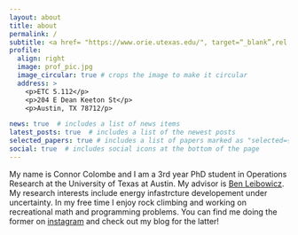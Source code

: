 ```yaml
---
layout: about
title: about
permalink: /
subtitle: <a href= "https://www.orie.utexas.edu/", target=“_blank”,rel ="noopener"> Operations Research, The University of Texas at Austin</a>. Ccolombe@utexas.edu
profile:
  align: right
  image: prof_pic.jpg
  image_circular: true # crops the image to make it circular
  address: >
    <p>ETC 5.112</p>
    <p>204 E Dean Keeton St</p>
    <p>Austin, TX 78712/p>

news: true  # includes a list of news items
latest_posts: true  # includes a list of the newest posts
selected_papers: true # includes a list of papers marked as "selected={true}"
social: true  # includes social icons at the bottom of the page
---
```


My name is Connor Colombe and I am a 3rd year PhD student in Operations Research at the University of Texas at Austin. My advisor is [Ben Leibowicz](https://sites.utexas.edu/leibowicz/). My research interests include energy infastrcture developement under uncertainty. In my free time I enjoy rock climbing and working on recreational math and programming problems. You can find me doing the former on [instagram](https://www.instagram.com/connorcolombe/) and check out my blog for the latter!


